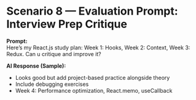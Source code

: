 # Scenario 8 — Evaluation Prompt: Interview Prep Critique

**Prompt:**  
Here’s my React.js study plan: Week 1: Hooks, Week 2: Context, Week 3: Redux. Can u critique and improve it?  

**AI Response (Sample):**  
- Looks good but add project-based practice alongside theory  
- Include debugging exercises  
- Week 4: Performance optimization, React.memo, useCallback  
